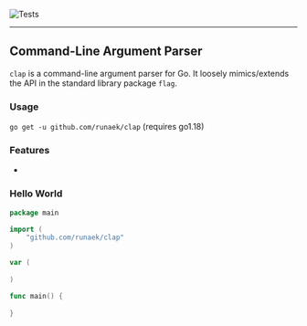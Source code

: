 ![Tests](https://github.com/runaek/clap/actions/workflows/test/badge.svg)

---
## Command-Line Argument Parser

`clap` is a command-line argument parser for Go. It loosely mimics/extends the API in the standard library package `flag`.

### Usage
`go get -u github.com/runaek/clap` (requires go1.18)

### Features

* 

### Hello World

```go
package main

import (
    "github.com/runaek/clap"
)

var (
	
)

func main() {
    
}
```